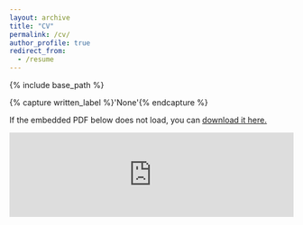 ```yaml
---
layout: archive
title: "CV"
permalink: /cv/
author_profile: true
redirect_from:
  - /resume
---
```


{% include base_path %}

{% capture written_label %}'None'{% endcapture %}

If the embedded PDF below does not load, you can <u><a href="https://kleeresearch.github.io/files/20241016_CV_klee.pdf">download it here.</a></u>
<br/>

<embed src="https://kleeresearch.github.io/files/20241016_CV_klee.pdf" type="application/pdf" width="100%" />


